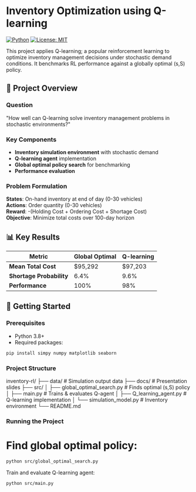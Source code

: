 # Inventory Optimization using Q-learning

[![Python](https://img.shields.io/badge/Python-3.8%2B-blue)](https://python.org)
[![License: MIT](https://img.shields.io/badge/License-MIT-yellow)](https://opensource.org/licenses/MIT)

This project applies Q-learning; a popular reinforcement learning to optimize inventory management decisions under stochastic demand conditions. It benchmarks RL performance against a globally optimal (s,S) policy.

## 📌 Project Overview

### Question
"How well can Q-learning solve inventory management problems in stochastic environments?"

### Key Components
- **Inventory simulation environment** with stochastic demand
- **Q-learning agent** implementation
- **Global optimal policy search** for benchmarking
- **Performance evaluation** 

### Problem Formulation
**States**: On-hand inventory at end of day (0-30 vehicles)  
**Actions**: Order quantity (0-30 vehicles)  
**Reward**: -(Holding Cost + Ordering Cost + Shortage Cost)  
**Objective**: Minimize total costs over 100-day horizon

## 📊 Key Results
| Metric | Global Optimal | Q-learning |
|--------|----------------|------------|
| **Mean Total Cost** | $95,292 | $97,203 |
| **Shortage Probability** | 6.4% | 9.6% |
| **Performance** | 100% | 98% |

## 🚀 Getting Started

### Prerequisites
- Python 3.8+
- Required packages:
```bash
pip install simpy numpy matplotlib seaborn
```

### Project Structure
inventory-rl/
├── data/                   # Simulation output data
├── docs/                   # Presentation slides
├── src/
│   ├── global_optimal_search.py   # Finds optimal (s,S) policy
│   ├── main.py                    # Trains & evaluates Q-agent
│   ├── Q_learning_agent.py        # Q-learning implementation
│   └── simulation_model.py        # Inventory environment
└── README.md

### Running the Project
# Find global optimal policy:
```bash
python src/global_optimal_search.py
```

Train and evaluate Q-learning agent:
```bash
python src/main.py
```



